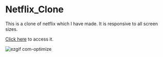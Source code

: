 # Netflix_Clone

This is a clone of netflix  which I have made. It is responsive to all screen sizes.

[Click here](https://wespynetflix.vercel.app/) to access it.



![ezgif com-optimize](https://github.com/Wespy07/Netflix_Clone/assets/143990246/8987321e-b1cc-4d5c-b3d0-25ef562b1594)

